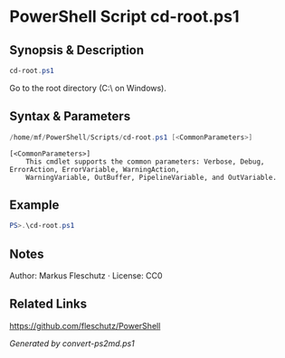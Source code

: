 # PowerShell Script cd-root.ps1

## Synopsis & Description
```powershell
cd-root.ps1
```

Go to the root directory (C:\ on Windows).

## Syntax & Parameters
```powershell
/home/mf/PowerShell/Scripts/cd-root.ps1 [<CommonParameters>]
```

```
[<CommonParameters>]
    This cmdlet supports the common parameters: Verbose, Debug, ErrorAction, ErrorVariable, WarningAction, 
    WarningVariable, OutBuffer, PipelineVariable, and OutVariable.
```

## Example
```powershell
PS>.\cd-root.ps1
```


## Notes
Author: Markus Fleschutz · License: CC0

## Related Links
https://github.com/fleschutz/PowerShell

*Generated by convert-ps2md.ps1*
